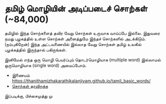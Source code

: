 # தமிழ் மொழியின் அடிப்படைச் சொற்கள் (~84,000)

தமிழில் இந்த சொற்களைத் தவிர வேறு சொற்கள் உருவாக வாய்ப்பே இல்லை.
இதுவரை நமது புழகத்தில் உள்ள சொற்கள் அனைத்துமே இந்தச் சொற்களில் அடக்கிடும். (நம்புகிறேன்)
இந்த அட்டவணையில் இல்லாத வேறு சொற்கள் தமிழ் உலகில் புழக்கத்தில் இருந்தால் பகிருங்கள்.

இனிமேல் எந்த ஒரு மொழி பெயர்ப்பும் தொடர்மொழியாக (multiple word) இல்லாமல் ஒருமொழியாக (single word) அமைப்போம்.

- இணையம் https://thanithamizhakarathikalanjiyam.github.io/tamil_basic_words/
- [சொற்கள் தரவிறக்க](https://thanithamizhakarathikalanjiyam.github.io/tamil_basic_words/mpm_tamil_word_list.csv)  

இப்படிக்கு,
பிச்சைமுத்து மு

